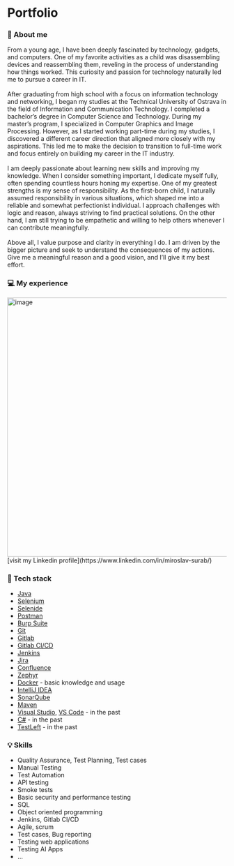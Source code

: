 # Portfolio

### :raising_hand: About me
From a young age, I have been deeply fascinated by technology, gadgets, and computers. One of my favorite activities as a child was disassembling devices and reassembling them, reveling in the process of understanding how things worked. This curiosity and passion for technology naturally led me to pursue a career in IT.
\
\
After graduating from high school with a focus on information technology and networking, I began my studies at the Technical University of Ostrava in the field of Information and Communication Technology. I completed a bachelor’s degree in Computer Science and Technology. During my master’s program, I specialized in Computer Graphics and Image Processing. However, as I started working part-time during my studies, I discovered a different career direction that aligned more closely with my aspirations. This led me to make the decision to transition to full-time work and focus entirely on building my career in the IT industry.
\
\
I am deeply passionate about learning new skills and improving my knowledge. When I consider something important, I dedicate myself fully, often spending countless hours honing my expertise.
One of my greatest strengths is my sense of responsibility. As the first-born child, I naturally assumed responsibility in various situations, which shaped me into a reliable and somewhat perfectionist individual. I approach challenges with logic and reason, always striving to find practical solutions. On the other hand, I am still trying to be empathetic and willing to help others whenever I can contribute meaningfully.
\
\
Above all, I value purpose and clarity in everything I do. I am driven by the bigger picture and seek to understand the consequences of my actions. Give me a meaningful reason and a good vision, and I’ll give it my best effort.

### :computer: My experience
<img width="594" alt="image" src="https://github.com/user-attachments/assets/68b8ad6f-addf-40e7-9abe-de961c6d9767" />
[visit my Linkedin profile](https://www.linkedin.com/in/miroslav-surab/)

### :wrench: Tech stack
* [Java](https://www.java.com/en/)
* [Selenium](https://www.selenium.dev/)
* [Selenide](https://selenide.org/)
* [Postman](https://www.postman.com/)
* [Burp Suite](https://portswigger.net/burp)
* [Git](https://git-scm.com/)
* [Gitlab](https://about.gitlab.com/)
* [Gitlab CI/CD](https://docs.gitlab.com/ee/ci/)
* [Jenkins](https://www.jenkins.io/)
* [Jira](https://www.atlassian.com/pl/software/jira)
* [Confluence](https://www.atlassian.com/software/confluence)
* [Zephyr](https://www.atlassian.com/pl/devops/testing-tutorials/jira-zephyr-scale-testing)
* [Docker](https://www.docker.com/) - basic knowledge and usage
* [IntelliJ IDEA](https://www.jetbrains.com/idea/)
* [SonarQube](https://www.sonarsource.com/products/sonarcloud/)
* [Maven](https://maven.apache.org/)
* [Visual Studio](https://visualstudio.microsoft.com/), [VS Code](https://code.visualstudio.com/) - in the past
* [C#](https://dotnet.microsoft.com/en-us/languages/csharp) - in the past
* [TestLeft](https://smartbear.com/product/testleft/overview/) - in the past


### :bulb: Skills
* Quality Assurance, Test Planning, Test cases
* Manual Testing
* Test Automation
* API testing
* Smoke tests
* Basic security and performance testing
* SQL
* Object oriented programming
* Jenkins, Gitlab CI/CD
* Agile, scrum
* Test cases, Bug reporting
* Testing web applications
* Testing AI Apps
* ...
